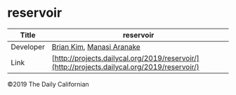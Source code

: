 # reservoir

| Title | reservoir |
|-|-|
| Developer    | [Brian Kim](mailto:briankim@dailycal.org), [Manasi Aranake](mailto:maranake@dailycal.org) |
| Link | [http://projects.dailycal.org/2019/reservoir/](http://projects.dailycal.org/2019/reservoir/) |


©2019 The Daily Californian
